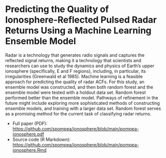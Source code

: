 # Predicting the Quality of Ionosphere-Reflected Pulsed Radar Returns Using a Machine Learning Ensemble Model

Radar is a technology that generates radio signals and captures the reflected signal returns, making it a technology that scientists and researchers can use to study the dynamics and physics of Earth’s upper ionosphere (specifically, E and F regions), including, in particular, its irregularities (Greenwald et al 1985). Machine learning is a feasible approach for predicting the quality of radar ACFs. For this study, an ensemble model was constructed, and then both random forest and the ensemble model were tested with a holdout data set. Random forest performed better than the ensemble model. Pathways of refinement in the future might include exploring more sophisticated methods of constructing ensemble models, and training with a larger data set. Random forest serves as a promising method for the current task of classifying radar returns.

- Full paper (PDF): <https://github.com/spompea/ionosphere/blob/main/pompea-ionosphere.pdf>
- Source code (R Markdown): <https://github.com/spompea/ionosphere/blob/main/pompea-ionosphere.Rmd>

